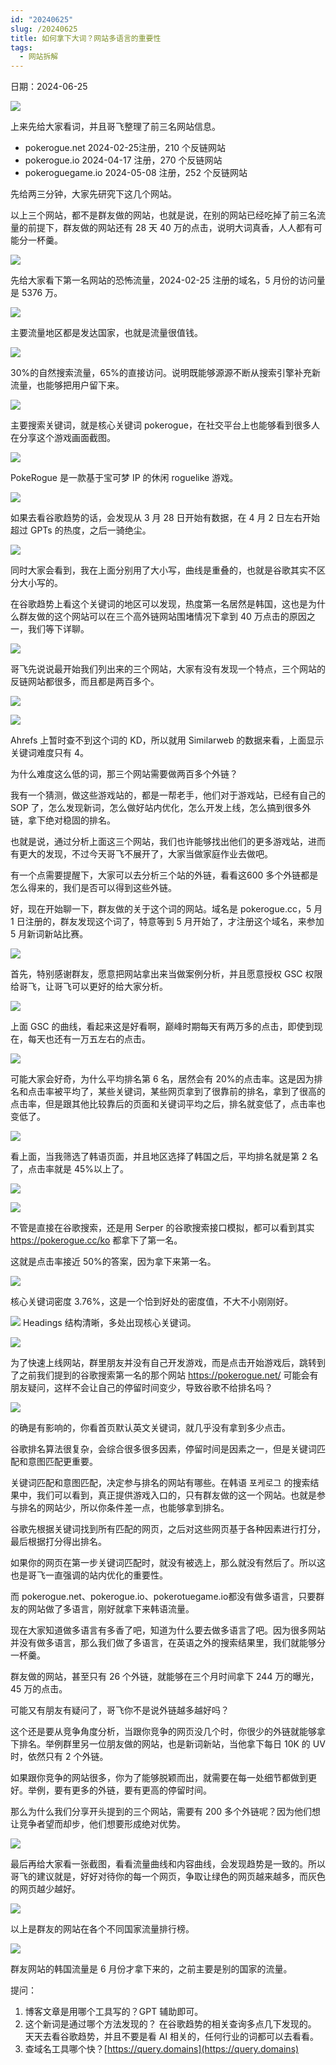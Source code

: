 ```yaml
---
id: "20240625"
slug: /20240625
title: 如何拿下大词？网站多语言的重要性
tags:
  - 网站拆解
---
```

日期：2024-06-25

![](https://images.lummstudio.com/images/2024/08/miniclass/20240625-01.jpg)

上来先给大家看词，并且哥飞整理了前三名网站信息。
- pokerogue.net 2024-02-25注册，210 个反链网站
- pokerogue.io 2024-04-17 注册，270 个反链网站
- pokeroguegame.io 2024-05-08 注册，252 个反链网站

先给两三分钟，大家先研究下这几个网站。

以上三个网站，都不是群友做的网站，也就是说，在别的网站已经吃掉了前三名流量的前提下，群友做的网站还有 28 天 40 万的点击，说明大词真香，人人都有可能分一杯羹。

![](https://images.lummstudio.com/images/2024/08/miniclass/20240625-02.jpg)

先给大家看下第一名网站的恐怖流量，2024-02-25 注册的域名，5 月份的访问量是 5376 万。

![](https://images.lummstudio.com/images/2024/08/miniclass/20240625-03.jpg)

主要流量地区都是发达国家，也就是流量很值钱。

![](https://images.lummstudio.com/images/2024/08/miniclass/20240625-04.jpg)

30%的自然搜索流量，65%的直接访问。说明既能够源源不断从搜索引擎补充新流量，也能够把用户留下来。

![](https://images.lummstudio.com/images/2024/08/miniclass/20240625-05.jpg)

主要搜索关键词，就是核心关键词 pokerogue，在社交平台上也能够看到很多人在分享这个游戏画面截图。

![](https://images.lummstudio.com/images/2024/08/miniclass/20240625-06.jpg)

PokeRogue 是一款基于宝可梦 IP 的休闲 roguelike 游戏。

![](https://images.lummstudio.com/images/2024/08/miniclass/20240625-07.jpg)

如果去看谷歌趋势的话，会发现从 3 月 28 日开始有数据，在 4 月 2 日左右开始超过 GPTs 的热度，之后一骑绝尘。

![](https://images.lummstudio.com/images/2024/08/miniclass/20240625-08.jpg)

同时大家会看到，我在上面分别用了大小写，曲线是重叠的，也就是谷歌其实不区分大小写的。

在谷歌趋势上看这个关键词的地区可以发现，热度第一名居然是韩国，这也是为什么群友做的这个网站可以在三个高外链网站围堵情况下拿到 40 万点击的原因之一，我们等下详聊。

![](https://images.lummstudio.com/images/2024/08/miniclass/20240625-09.jpg)

哥飞先说说最开始我们列出来的三个网站，大家有没有发现一个特点，三个网站的反链网站都很多，而且都是两百多个。

![](https://images.lummstudio.com/images/2024/08/miniclass/20240625-10.jpg)

![](https://images.lummstudio.com/images/2024/08/miniclass/20240625-11.jpg)

Ahrefs 上暂时查不到这个词的 KD，所以就用 Similarweb 的数据来看，上面显示关键词难度只有 4。

为什么难度这么低的词，那三个网站需要做两百多个外链？

我有一个猜测，做这些游戏站的，都是一帮老手，他们对于游戏站，已经有自己的 SOP 了，怎么发现新词，怎么做好站内优化，怎么开发上线，怎么搞到很多外链，拿下绝对稳固的排名。

也就是说，通过分析上面这三个网站，我们也许能够找出他们的更多游戏站，进而有更大的发现，不过今天哥飞不展开了，大家当做家庭作业去做吧。

有一个点需要提醒下，大家可以去分析三个站的外链，看看这600 多个外链都是怎么得来的，我们是否可以得到这些外链。

好，现在开始聊一下，群友做的关于这个词的网站。域名是 pokerogue.cc，5 月 1 日注册的，群友发现这个词了，特意等到 5 月开始了，才注册这个域名，来参加 5 月新词新站比赛。

![](https://images.lummstudio.com/images/2024/08/miniclass/20240625-12.jpg)

首先，特别感谢群友，愿意把网站拿出来当做案例分析，并且愿意授权 GSC 权限给哥飞，让哥飞可以更好的给大家分析。

![](https://images.lummstudio.com/images/2024/08/miniclass/20240625-13.jpg)

上面 GSC 的曲线，看起来这是好看啊，巅峰时期每天有两万多的点击，即使到现在，每天也还有一万五左右的点击。

![](https://images.lummstudio.com/images/2024/08/miniclass/20240625-14.jpg)

可能大家会好奇，为什么平均排名第 6 名，居然会有 20%的点击率。这是因为排名和点击率被平均了，某些关键词，某些网页拿到了很靠前的排名，拿到了很高的点击率，但是跟其他比较靠后的页面和关键词平均之后，排名就变低了，点击率也变低了。

![](https://images.lummstudio.com/images/2024/08/miniclass/20240625-15.jpg)

看上面，当我筛选了韩语页面，并且地区选择了韩国之后，平均排名就是第 2 名了，点击率就是 45%以上了。

![](https://images.lummstudio.com/images/2024/08/miniclass/20240625-16.jpg)

![](https://images.lummstudio.com/images/2024/08/miniclass/20240625-17.jpg)

不管是直接在谷歌搜索，还是用 Serper 的谷歌搜索接口模拟，都可以看到其实 https://pokerogue.cc/ko 都拿下了第一名。

这就是点击率接近 50%的答案，因为拿下来第一名。

![](https://images.lummstudio.com/images/2024/08/miniclass/20240625-18.jpg)

核心关键词密度 3.76%，这是一个恰到好处的密度值，不大不小刚刚好。

![](https://images.lummstudio.com/images/2024/08/miniclass/20240625-19.jpg)
Headings 结构清晰，多处出现核心关键词。

![](https://images.lummstudio.com/images/2024/08/miniclass/20240625-20.jpg)

为了快速上线网站，群里朋友并没有自己开发游戏，而是点击开始游戏后，跳转到了之前我们提到的谷歌搜索第一名的那个网站 https://pokerogue.net/ 可能会有朋友疑问，这样不会让自己的停留时间变少，导致谷歌不给排名吗？

![](https://images.lummstudio.com/images/2024/08/miniclass/20240625-21.jpg)

的确是有影响的，你看首页默认英文关键词，就几乎没有拿到多少点击。

谷歌排名算法很复杂，会综合很多很多因素，停留时间是因素之一，但是关键词匹配和意图匹配更重要。

关键词匹配和意图匹配，决定参与排名的网站有哪些。在韩语 포케로그 的搜索结果中，我们可以看到，真正提供游戏入口的，只有群友做的这一个网站。也就是参与排名的网站少，所以你条件差一点，也能够拿到排名。

谷歌先根据关键词找到所有匹配的网页，之后对这些网页基于各种因素进行打分，最后根据打分得出排名。

如果你的网页在第一步关键词匹配时，就没有被选上，那么就没有然后了。所以这也是哥飞一直强调的站内优化的重要性。

而 pokerogue.net、pokerogue.io、pokerotuegame.io都没有做多语言，只要群友的网站做了多语言，刚好就拿下来韩语流量。

现在大家知道做多语言有多香了吧，知道为什么要去做多语言了吧。因为很多网站并没有做多语言，那么我们做了多语言，在英语之外的搜索结果里，我们就能够分一杯羹。

群友做的网站，甚至只有 26 个外链，就能够在三个月时间拿下 244 万的曝光，45 万的点击。

可能又有朋友有疑问了，哥飞你不是说外链越多越好吗？

这个还是要从竞争角度分析，当跟你竞争的网页没几个时，你很少的外链就能够拿下排名。举例群里另一位朋友做的网站，也是新词新站，当他拿下每日 10K 的 UV 时，依然只有 2 个外链。

如果跟你竞争的网站很多，你为了能够脱颖而出，就需要在每一处细节都做到更好。举例，要有更多的外链，要有更高的停留时间。

那么为什么我们分享开头提到的三个网站，需要有 200 多个外链呢？因为他们想让竞争者望而却步，他们想要形成绝对优势。

![](https://images.lummstudio.com/images/2024/08/miniclass/20240625-22.jpg)

最后再给大家看一张截图，看看流量曲线和内容曲线，会发现趋势是一致的。所以哥飞的建议就是，好好对待你的每一个网页，争取让绿色的网页越来越多，而灰色的网页越少越好。

![](https://images.lummstudio.com/images/2024/08/miniclass/20240625-23.jpg)

以上是群友的网站在各个不同国家流量排行榜。

![](https://images.lummstudio.com/images/2024/08/miniclass/20240625-24.jpg)

群友网站的韩国流量是 6 月份才拿下来的，之前主要是别的国家的流量。

提问：
1. 博客文章是用哪个工具写的？GPT 辅助即可。
2. 这个新词是通过哪个方法发现的？
在谷歌趋势的相关查询多点几下发现的。
天天去看谷歌趋势，并且不要是看 AI 相关的，任何行业的词都可以去看看。
3. 查域名工具哪个快？[https://query.domains](https://query.domains) 